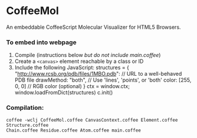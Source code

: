 CoffeeMol
=========

An embeddable CoffeeScript Molecular Visualizer for HTML5 Browsers.

### To embed into webpage
1. Compile (instructions below *but do not include main.coffee*)
2. Create a `<canvas>` element reachable by a class or ID
3. Include the following JavaScript:
    structures = {
    "http://www.rcsb.org/pdb/files/1MBO.pdb":    // URL to a well-behaved PDB file
    drawMethod: "both",						 // Use 'lines', 'points', or 'both'
    color: [255, 0, 0]						 // RGB color (optional)
    }
    ctx = window.ctx;
    window.loadFromDict(structures)
    c.init()

### Compilation:

    coffee -wclj CoffeeMol.coffee CanvasContext.coffee Element.coffee Structure.coffee 
    Chain.coffee Residue.coffee Atom.coffee main.coffee
